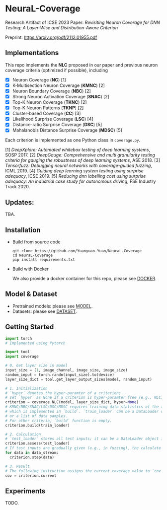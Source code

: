 # NeuraL-Coverage
Research Artifact of ICSE 2023 Paper: *Revisiting Neuron Coverage for DNN Testing: A Layer-Wise and Distribution-Aware Criterion*

Preprint: https://arxiv.org/pdf/2112.01955.pdf

## Implementations

This repo implements the **NLC** proposed in our paper and previous neuron coverage criteria (optimized if possible), including

- [x] Neuron Coverage (**NC**) [1]
- [x] K-Multisection Neuron Coverage (**KMNC**) [2]
- [x] Neuron Boundary Coverage (**NBC**) [2]
- [x] Strong Neuron Activation Coverage (**SNAC**) [2]
- [x] Top-K Neuron Coverage (**TKNC**) [2]
- [x] Top-K Neuron Patterns (**TKNP**) [2]
- [x] Cluster-based Coverage (**CC**) [3]
- [x] Likelihood Surprise Coverage (**LSC**) [4]
- [x] Distance-ratio Surprise Coverage (**DSC**) [5]
- [x]  Mahalanobis Distance Surprise Coverage (**MDSC**) [5]

Each criterion is implemented as one Python class in `coverage.py`.

[1] *DeepXplore: Automated whitebox testing of deep learning systems*, SOSP 2017.
[2] *DeepGauge: Comprehensive and multi granularity testing criteria for gauging the robustness of deep learning systems*, ASE 2018.
[3] *Tensorfuzz: Debugging neural networks with coverage-guided fuzzing*, ICML 2019.
[4]  *Guiding deep learning system testing using surprise adequacy*, ICSE 2019.
[5] *Reducing dnn labelling cost using surprise adequacy: An industrial case study for autonomous driving*, FSE Industry Track 2020.

## Updates:

TBA.

## Installation

- Build from source code

    ```setup
    git clone https://github.com/Yuanyuan-Yuan/NeuraL-Coverage
    cd NeuraL-Coverage
    pip install requirements.txt
    ```

- Build with Docker

    We also provide a docker container for this repo, please see [DOCKER](https://github.com/Yuanyuan-Yuan/NeuraL-Coverage).

## Model & Dataset

- Pretrained models: please see [MODEL](https://github.com/Yuanyuan-Yuan/NeuraL-Coverage).
- Datasets: please see [DATASET](https://github.com/Yuanyuan-Yuan/NeuraL-Coverage).

## Getting Started

```python
import torch
# Implemented using Pytorch

import tool
import coverage

# 0. Get layer size in model
input_size = (1, image_channel, image_size, image_size)
random_input = torch.randn(input_size).to(device)
layer_size_dict = tool.get_layer_output_sizes(model, random_input)

# 1. Initialization
# `hyper` denotes the hyper-paramter of a criterion;
# set `hyper` as None if a criterion is hyper-paramter free (e.g., NLC).
criterion = coverage.NLC(model, layer_size_dict, hyper=None)
# KMNC/NBC/SNAC/LSC/DSC/MDSC requires training data statistics of the tested model,
# which is implemented in `build`. `train_loader` can be a DataLoader object in Pytorch
# or a list of data samples.
# For other criteria, `build` function is empty.
criterion.build(train_loader)

# 2. Calculation
# `test_loader` stores all test inputs; it can be a DataLoader object in Pytorch or a list of data samples.
criterion.assess(test_loader)
# If test inputs are gradually given (e.g., in fuzzing), the calculate the coverage as the following way.
for data in data_stream:
  criterion.step(data)

# 3. Result
# The following instruction assigns the current coverage value to `cov`.
cov = criterion.current
```

## Experiments

TODO.

